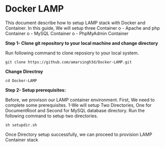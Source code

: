 # Docker LAMP

This document describe how to setup LAMP stack with Docker and Container. In this guide, We will setup three Container
o - Apache and php Container
o - MySQL Container
o - PhpMyAdmin Container

**Step 1- Clone git repository to your local machine and change directory**

Run following command to clone reposiory to your local system.
```
git clone https://github.com/amarsingh3d/Docker-LAMP.git
```
**Change Directroy**
```
cd Docker-LAMP
```

**Step 2- Setup prerequisites:**

Before, we provison our LAMP container environment. First, We need to complete some prerequisites.
1-We will setup Two Directories, One for DocumentRoot and Second for MySQL database directory.
  Run the following command to setup two directories. 
```
sh setupdir.sh
```

Once Directory setup successfully, we can proceed to provision LAMP Container stack
